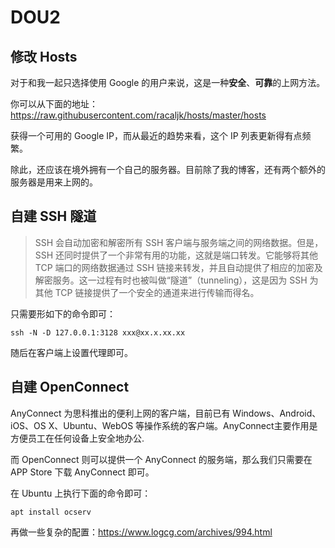 # DOU2

## 修改 Hosts

对于和我一起只选择使用 Google 的用户来说，这是一种**安全**、**可靠**的上网方法。

你可以从下面的地址：https://raw.githubusercontent.com/racaljk/hosts/master/hosts

获得一个可用的 Google IP，而从最近的趋势来看，这个 IP 列表更新得有点频繁。

除此，还应该在境外拥有一个自己的服务器。目前除了我的博客，还有两个额外的服务器是用来上网的。

## 自建 SSH 隧道

> SSH 会自动加密和解密所有 SSH 客户端与服务端之间的网络数据。但是，SSH 还同时提供了一个非常有用的功能，这就是端口转发。它能够将其他 TCP 端口的网络数据通过 SSH 链接来转发，并且自动提供了相应的加密及解密服务。这一过程有时也被叫做“隧道”（tunneling），这是因为 SSH 为其他 TCP 链接提供了一个安全的通道来进行传输而得名。

只需要形如下的命令即可：

```
ssh -N -D 127.0.0.1:3128 xxx@xx.x.xx.xx
```

随后在客户端上设置代理即可。

## 自建 OpenConnect

AnyConnect 为思科推出的便利上网的客户端，目前已有 Windows、Android、iOS、OS X、Ubuntu、WebOS 等操作系统的客户端。AnyConnect主要作用是方便员工在任何设备上安全地办公.

而 OpenConnect 则可以提供一个 AnyConnect 的服务端，那么我们只需要在 APP Store 下载 AnyConnect 即可。

在 Ubuntu 上执行下面的命令即可：

```
apt install ocserv
```

再做一些复杂的配置：https://www.logcg.com/archives/994.html
